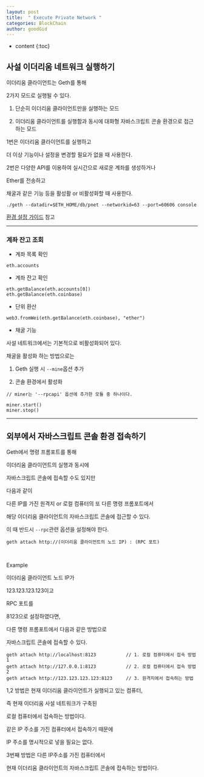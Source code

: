 ```yaml
---
layout: post
title:  " Execute Private Network "
categories: BlockChain
author: goodGid
---
```

* content
{:toc}



## 사설 이더리움 네트워크 실행하기

이더리움 클라이언트는 Geth를 통해

2가지 모드로 실행될 수 있다.

1. 단순히 이더리움 클라이언트만을 실행하는 모드

2. 이더리움 클라이언트를 실행함과 동시에 대화형 자바스크립트 콘솔 환경으로 접근하는 모드

1번은 이더리움 클라이언트를 실행하고

더 이상 기능이나 설정을 변경할 필요가 없을 때 사용한다.

2번은 다양한 API를 이용하여 실시간으로 새로운 계좌를 생성하거나

Ether를 전송하고

채굴과 같은 기능 등을 활성활 or 비활성화할 때 사용한다.

```
./geth --datadir=$ETH_HOME/db/pnet --networkid=63 --port=60606 console
```

[환경 설정 가이드](https://gist.github.com/goodGid/0067ca063bcdf9a5c5fdfac5b84cbf1f) 참고


---

### 계좌 잔고 조회

* 계좌 목록 확인

```
eth.accounts
```

* 계좌 잔고 확인

```
eth.getBalance(eth.accounts[0])
eth.getBalance(eth.coinbase)
```

* 단위 환산

```
web3.fromWei(eth.getBalance(eth.coinbase), "ether")
```


* 채굴 기능

사설 네트워크에서는 기본적으로 비활성화되어 있다.

채굴을 활성화 하는 방법으로는

1. Geth 실행 시 `--mine`옵션 추가

2. 콘솔 환경에서 활성화

```
// miner는 '--rpcapi' 옵션에 추가한 모듈 중 하나이다.

miner.start()
miner.stop()
```


---

## 외부에서 자바스크립트 콘솔 환경 접속하기

Geth에서 명령 프롬포트를 통해

이더리움 클라이언트의 실행과 동시에

자바스크립트 콘솔에 접속할 수도 있지만

다음과 같이 

다른 IP를 가진 원격지 or 로컬 컴퓨터의 또 다른 명령 프롬포트에서

해당 이더리움 클라이언트의 자바스크립트 콘솔에 접근할 수 있다.

이 때 반드시 `--rpc`관련 옵션을 설정해야 한다.

```
geth attach http://(이더리움 클라이언트의 노드 IP) : (RPC 포트)
```

<br>

Example

이더리움 클라이언트 노드 IP가 

123.123.123.123이고

RPC 포트를 

8123으로 설정하였다면,

다른 명령 프롬포트에서 다음과 같은 방법으로

자바스크립트 콘솔에 접속할 수 있다.

```
geth attach http://localhost:8123           // 1. 로컬 컴퓨터에서 접속 방법 1
geth attach http://127.0.0.1:8123           // 2. 로컬 컴퓨터에서 접속 방법 2
geth attach http://123.123.123.123:8123     // 3. 원격지에서 접속하는 방법
```

1,2 방법은 현재 이더리움 클라이언트가 실행되고 있는 컴퓨터,

즉 현재 이더리움 사설 네트워크가 구축된

로컬 컴퓨터에서 접속하는 방법이다.

같은 IP 주소를 가진 컴퓨터에서 접속하기 때문에

IP 주소를 명시적으로 넣을 필요는 없다.

3번째 방법은 다른 IP주소를 가진 컴퓨터에서

현재 이더리움 클라이언트의 자바스크립트 콘솔에 접속하는 방법이다.